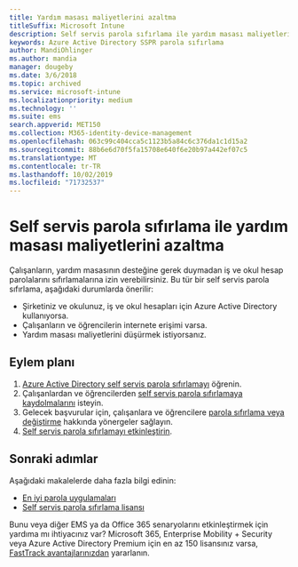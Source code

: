 ```yaml
---
title: Yardım masası maliyetlerini azaltma
titleSuffix: Microsoft Intune
description: Self servis parola sıfırlama ile yardım masası maliyetlerini azaltma
keywords: Azure Active Directory SSPR parola sıfırlama
author: MandiOhlinger
ms.author: mandia
manager: dougeby
ms.date: 3/6/2018
ms.topic: archived
ms.service: microsoft-intune
ms.localizationpriority: medium
ms.technology: ''
ms.suite: ems
search.appverid: MET150
ms.collection: M365-identity-device-management
ms.openlocfilehash: 063c99c404cca5c1123b5a84c6c376da1c1d15a2
ms.sourcegitcommit: 88b6e6d70f5fa15708e640f6e20b97a442ef07c5
ms.translationtype: MT
ms.contentlocale: tr-TR
ms.lasthandoff: 10/02/2019
ms.locfileid: "71732537"
---
```

# <a name="reduce-help-desk-costs-with-self-service-password-reset"></a>Self servis parola sıfırlama ile yardım masası maliyetlerini azaltma

Çalışanların, yardım masasının desteğine gerek duymadan iş ve okul hesap parolalarını sıfırlamalarına izin verebilirsiniz. Bu tür bir self servis parola sıfırlama, aşağıdaki durumlarda önerilir:
* Şirketiniz ve okulunuz, iş ve okul hesapları için Azure Active Directory kullanıyorsa.
* Çalışanların ve öğrencilerin internete erişimi varsa.
* Yardım masası maliyetlerini düşürmek istiyorsanız.

## <a name="action-plan"></a>Eylem planı

1. [Azure Active Directory self servis parola sıfırlamayı](https://docs.microsoft.com/azure/active-directory/active-directory-passwords-overview) öğrenin. 
2. Çalışanlardan ve öğrencilerden [self servis parola sıfırlamaya kaydolmalarını](https://docs.microsoft.com/azure/active-directory/active-directory-passwords-reset-register) isteyin.
3. Gelecek başvurular için, çalışanlara ve öğrencilere [parola sıfırlama veya değiştirme](https://docs.microsoft.com/azure/active-directory/active-directory-passwords-update-your-own-password) hakkında yönergeler sağlayın.
4. [Self servis parola sıfırlamayı etkinleştirin](https://docs.microsoft.com/azure/active-directory/active-directory-passwords-getting-started).

## <a name="next-steps"></a>Sonraki adımlar

Aşağıdaki makalelerde daha fazla bilgi edinin:
* [En iyi parola uygulamaları](https://docs.microsoft.com/azure/active-directory/active-directory-secure-passwords) 
* [Self servis parola sıfırlama lisansı](https://docs.microsoft.com/azure/active-directory/active-directory-secure-passwords)

Bunu veya diğer EMS ya da Office 365 senaryolarını etkinleştirmek için yardıma mı ihtiyacınız var? Microsoft 365, Enterprise Mobility + Security veya Azure Active Directory Premium için en az 150 lisansınız varsa, [FastTrack avantajlarınızdan](https://docs.microsoft.com/enterprise-mobility-security/solutions/enterprise-mobility-fasttrack-program) yararlanın.
